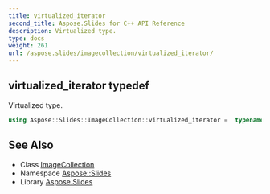 ```yaml
---
title: virtualized_iterator
second_title: Aspose.Slides for C++ API Reference
description: Virtualized type.
type: docs
weight: 261
url: /aspose.slides/imagecollection/virtualized_iterator/
---
```

## virtualized_iterator typedef


Virtualized type.

```cpp
using Aspose::Slides::ImageCollection::virtualized_iterator =  typename iterator_holder_type::virtualized_iterator
```

## See Also

* Class [ImageCollection](../)
* Namespace [Aspose::Slides](../../)
* Library [Aspose.Slides](../../../)